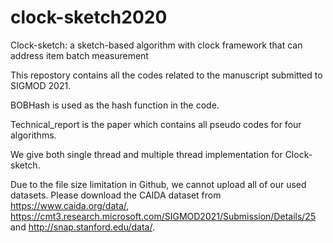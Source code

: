 # clock-sketch2020

Clock-sketch: a sketch-based algorithm with clock framework that can address item batch measurement

This repostory contains all the codes related to the manuscript submitted to SIGMOD 2021.

BOBHash is used as the hash function in the code.

Technical_report is the paper which contains all pseudo codes for four algorithms.

We give both single thread and multiple thread implementation for Clock-sketch.

Due to the file size limitation in Github, we cannot upload all of our used datasets. Please download the CAIDA dataset from https://www.caida.org/data/, https://cmt3.research.microsoft.com/SIGMOD2021/Submission/Details/25 and http://snap.stanford.edu/data/.
